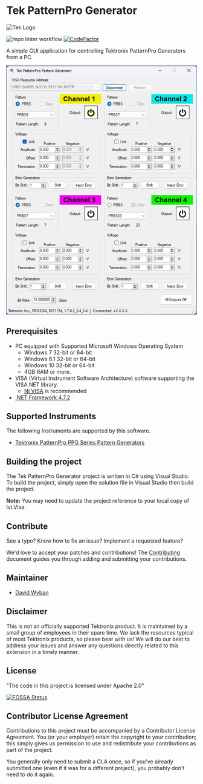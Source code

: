 # Tek PatternPro Generator
<picture>
  <source media="(prefers-color-scheme: dark)" srcset="https://theme.tekcloud.com/prod/github/tek-logo-round-dark-mode.png" width="100px">
  <source media="(prefers-color-scheme: light)" srcset="https://theme.tekcloud.com/prod/github/tek-logo-round-light-mode.png" width="100px">
  <img alt="Tek Logo" src="https://theme.tekcloud.com/prod/github/tek-logo-round-light-mode.png" width="100px">
</picture>

![repo linter workflow](https://github.com/tektronix/Tek_PatternPro_Generator/actions/workflows/tek-repo-lint.yml/badge.svg) [![CodeFactor](https://www.codefactor.io/repository/github/tektronix/Tek_PatternPro_Generator/badge)](https://www.codefactor.io/repository/github/tektronix/Tek_PatternPro_Generator)

A simple GUI application for controlling Tektronix PatternPro Generators from a PC.

<picture>
 <img alt="Tek PatternPro Generator Screenshot" src="./docs/Tek_PatternPro_Generator-Screenshot.png">
</picture>

## Prerequisites
* PC equipped with Supported Microsoft Windows Operating System
  * Windows 7 32-bit or 64-bit
  * Windows 8.1 32-bit or 64-bit
  * Windows 10 32-bit or 64-bit
  * 4GB RAM or more.
* VISA (Virtual Instrument Software Architecture) software supporting the VISA.NET library.
  * [NI VISA](http://www.ni.com/download/ni-visa-run-time-engine/7222/en/) is recommended
* [.NET Framework 4.7.2](https://dotnet.microsoft.com/en-us/download/dotnet-framework/net472)


## Supported Instruments
The following Instruments are supported by this software.
* [Tektronix PatternPro PPG Series Pattern Generators](https://www.tek.com/en/products/bit-error-rate-tester/patternpro-ppg-series-pattern-generator)


## Building the project
The Tek PatternPro Generator project is written in C# using Visual Studio.  To build the project, simply open the solution file in Visual Studio then build the project.

**Note:** You may need to update the project reference to your local copy of Ivi.Visa.


## Contribute

See a typo? Know how to fix an issue? Implement a requested feature?

We'd love to accept your patches and contributions! The [Contributing](CONTRIBUTING.md) document guides you through adding and submitting your contributions.


## Maintainer

* [David Wyban](https://github.com/dwyban)


## Disclaimer

This is not an officially supported Tektronix product. It is maintained by a small group of employees in their spare time. We lack the resources typical of most Tektronix products, so please bear with us! We will do our best to address your issues and answer any questions directly related to this extension in a timely manner.


## License

"The code in this project is licensed under Apache 2.0"

[![FOSSA Status](https://app.fossa.com/api/projects/git%2Bgithub.com%2Ftektronix%2Finitialstate.NET.svg?type=shield)](https://app.fossa.com/projects/git%2Bgithub.com%2Ftektronix%2Finitialstate.NET?ref=badge_shield)


## Contributor License Agreement

Contributions to this project must be accompanied by a Contributor License Agreement. You (or your employer) retain the copyright to your contribution; this simply gives us permission to use and redistribute your contributions as part of the project.

You generally only need to submit a CLA once, so if you've already submitted one (even if it was for a different project), you probably don't need to do it again.
